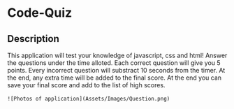 # Code-Quiz
## Description
This application will test your knowledge of javascript, css and html! Answer the questions under the time alloted. Each correct question will give you 5 points. Every incorrect question will substract 10 seconds from the timer. At the end, any extra time will be added to the final score. At the end you can save your final score and add to the list of high scores.

    
    ![Photos of application](Assets/Images/Question.png)
 

